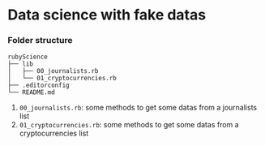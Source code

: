 # Data science with fake datas

### Folder structure
```
rubyScience
├── lib
│   ├── 00_journalists.rb
│   └── 01_cryptocurrencies.rb
├── .editorconfig
└── README.md
```

1. `00_journalists.rb`: some methods to get some datas from a journalists list
2. `01_cryptocurrencies.rb`: some methods to get some datas from a cryptocurrencies list
